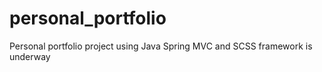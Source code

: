 # personal_portfolio
Personal portfolio project using Java Spring MVC and SCSS framework is underway


